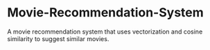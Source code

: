 # Movie-Recommendation-System
A movie recommendation system that uses vectorization and cosine similarity to suggest similar movies.
